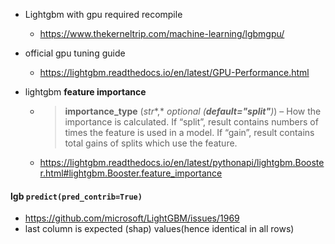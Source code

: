 -   Lightgbm with gpu required recompile 
    -   https://www.thekerneltrip.com/machine-learning/lgbmgpu/

-   official gpu tuning guide
    -   https://lightgbm.readthedocs.io/en/latest/GPU-Performance.html

-   lightgbm **feature importance**

    -   >   **importance_type** (*str**,* *optional* *(**default="split"**)*) – How the importance is calculated. If “split”, result contains numbers of times the feature is used in a model. If “gain”, result contains total gains of splits which use the feature.

    -   https://lightgbm.readthedocs.io/en/latest/pythonapi/lightgbm.Booster.html#lightgbm.Booster.feature_importance

#### lgb `predict(pred_contrib=True)`

-   https://github.com/microsoft/LightGBM/issues/1969
-   last column is expected (shap) values(hence identical in all rows)